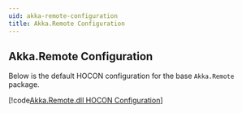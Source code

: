 ```yaml
---
uid: akka-remote-configuration
title: Akka.Remote Configuration
---
```


## Akka.Remote Configuration
Below is the default HOCON configuration for the base `Akka.Remote` package.

[!code[Akka.Remote.dll HOCON Configuration](../../../src/core/Akka.Remote/Configuration/Remote.conf)]